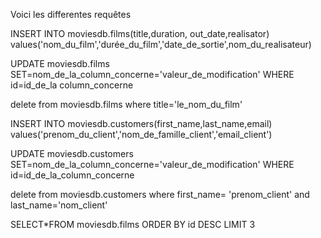 Voici les differentes requêtes
<!-- Requête pour ajouter un film -->
INSERT  INTO moviesdb.films(title,duration, out_date,realisator) values('nom_du_film','durée_du_film','date_de_sortie',nom_du_realisateur)

<!-- Requête de Modification d'un films -->
UPDATE moviesdb.films SET=nom_de_la_column_concerne='valeur_de_modification' WHERE id=id_de_la column_concerne


<!-- Requête de suppression d'un films -->

delete from moviesdb.films where title='le_nom_du_film'

<!-- Requête d' ajoute d'un client  -->
INSERT INTO moviesdb.customers(first_name,last_name,email) values('prenom_du_client','nom_de_famille_client','email_client')

<!-- Requête pour modifier un client -->
UPDATE moviesdb.customers SET=nom_de_la_column_concerne='valeur_de_modification' WHERE id=id_de_la_column_concerne

<!-- Requête pour supprimer un client -->
delete from moviesdb.customers where first_name= 'prenom_client' and last_name='nom_client'

<!-- Requête pour afficher les 3 derniers films ajoutés -->

SELECT*FROM moviesdb.films ORDER BY id DESC LIMIT 3